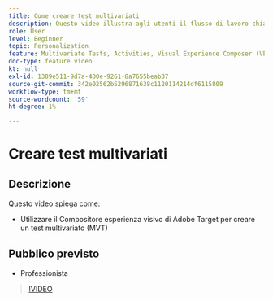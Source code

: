 ```yaml
---
title: Come creare test multivariati
description: Questo video illustra agli utenti il flusso di lavoro chiave per la creazione di un test multivariato (MVT) in Adobe Target. Scopri i passaggi per creare e interpretare gli MVT.
role: User
level: Beginner
topic: Personalization
feature: Multivariate Tests, Activities, Visual Experience Composer (VEC)
doc-type: feature video
kt: null
exl-id: 1389e511-9d7a-400e-9261-8a7655beab37
source-git-commit: 342e02562b5296871638c1120114214df6115809
workflow-type: tm+mt
source-wordcount: '59'
ht-degree: 1%

---
```


# Creare test multivariati

## Descrizione

Questo video spiega come:

* Utilizzare il Compositore esperienza visivo di Adobe Target per creare un test multivariato (MVT)

## Pubblico previsto

* Professionista

>[!VIDEO](https://video.tv.adobe.com/v/17395/?quality=12)
